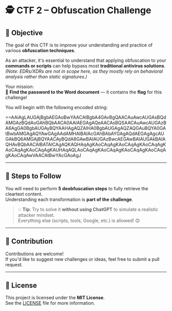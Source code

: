 # 🕵️ CTF 2 – Obfuscation Challenge

## 🎯 Objective

The goal of this CTF is to improve your understanding and practice of various **obfuscation techniques**.

As an attacker, it's essential to understand that applying obfuscation to your **commands or scripts** can help bypass most **traditional antivirus solutions**.  
*(Note: EDRs/XDRs are not in scope here, as they mostly rely on behavioral analysis rather than static signatures.)*

Your mission:  
🔐 **Find the password to the Word document** — it contains the **flag** for this challenge!

You will begin with the following encoded string:

==AAiAgLAUGAjBgbAEGAoBwYAACAlBgbA4GAvBgQAACAuAwcAUGAsBQdAMGAzBQdAoGAhBQbAACA0AAIAEGAgAQeAACAsBQSAACAuAwcAUGAzBA6AgGA0BgbAUGAyBQYAAHAgAQZAIHA0BgbAUGAgAQZAQGAuBQYA0GAtBwbAMGAgAQYAwGAgAAdAMHAlBAIAcGAhBAbAYGAgAQdAEGAgAgcAUGAkBQ6AMGAjBQYAACAyBQdA8GAwBAIAUGAzBwcAEGAwBAIAUGAkBAIAQHAvBQbAACAlBATAICAgAQKAQHAqAgKAoCAqAgKAoCAqAgKAoCAqAgKAoCAqAgKAoCAqAgKAUHAqAQLAoCAqAgKAoCAqAgKAoCAqAgKAoCAqAgKAoCAqAwVAACAtBwYAcGAoAgJ

---

## 🧩 Steps to Follow

You will need to perform **5 deobfuscation steps** to fully retrieve the cleartext content.  
Understanding each transformation is **part of the challenge**.

> 💡 **Tip**: Try to solve it **without using ChatGPT** to simulate a realistic attacker mindset.  
> Everything else (scripts, tools, Google, etc.) is allowed! 😊

---

## 🤝 Contribution

Contributions are welcome!  
If you'd like to suggest new challenges or ideas, feel free to submit a pull request.

---

## 📄 License

This project is licensed under the **MIT License**.  
See the [LICENSE](LICENSE) file for more information.


